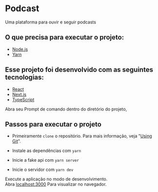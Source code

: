 # Podcast

Uma plataforma para ouvir e seguir podcasts

## O que precisa para executar o projeto:

- [Node.js](https://nodejs.org/en/)
- [Yarn](https://classic.yarnpkg.com/en/docs/getting-started)

## Esse projeto foi desenvolvido com as seguintes tecnologias:

- [React](https://reactjs.org)
- [Next.js](https://nextjs.org/)
- [TypeScript](https://www.typescriptlang.org/)

Abra seu Prompt de comando dentro do diretório do projeto,

## Passos para executar o projeto

- Primeiramente `clone` o repositório. Para mais informação, veja "[Using Git](https://docs.github.com/en/get-started/using-git)".

- Instale as dependências com `yarn`
- Inicie a fake api com `yarn server`
- Inicie o servidor com `yarn dev`

Execute a aplicação no modo de desenvolvimento.\
Abra [localhost:3000](http://localhost:3000) Para visualizar no navegador.

